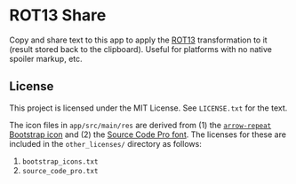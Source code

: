 # ROT13 Share

Copy and share text to this app to apply the [ROT13](https://en.wikipedia.org/wiki/ROT13)
transformation to it (result stored back to the clipboard). Useful for platforms with no native
spoiler markup, etc.

## License

This project is licensed under the MIT License. See `LICENSE.txt` for the text.

The icon files in `app/src/main/res` are derived from (1) the
[`arrow-repeat` Bootstrap icon](https://icons.getbootstrap.com/icons/arrow-repeat/) and (2) the
[Source Code Pro font](https://github.com/adobe-fonts/source-code-pro). The licenses for these are included in the
`other_licenses/` directory as follows:

1. `bootstrap_icons.txt`
2. `source_code_pro.txt`
